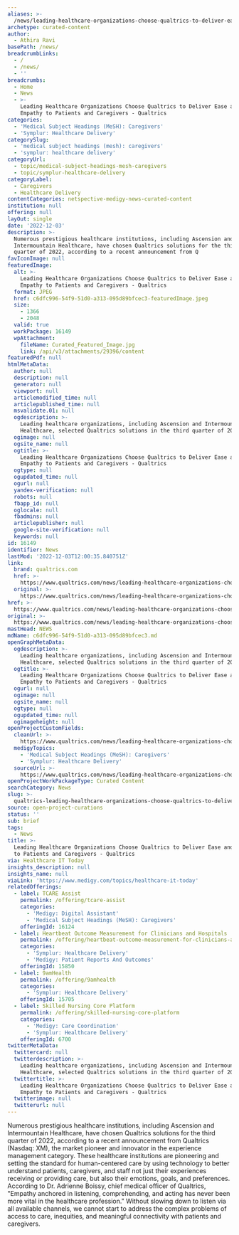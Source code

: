 ```yaml
---
aliases: >-
  /news/leading-healthcare-organizations-choose-qualtrics-to-deliver-ease-and-empathy-to-patients-and-caregivers-qualtrics
archetype: curated-content
author:
  - Athira Ravi
basePath: /news/
breadcrumbLinks:
  - /
  - /news/
  - ''
breadcrumbs:
  - Home
  - News
  - >-
    Leading Healthcare Organizations Choose Qualtrics to Deliver Ease and
    Empathy to Patients and Caregivers - Qualtrics
categories:
  - 'Medical Subject Headings (MeSH): Caregivers'
  - 'Symplur: Healthcare Delivery'
categorySlug:
  - 'medical subject headings (mesh): caregivers'
  - 'symplur: healthcare delivery'
categoryUrl:
  - topic/medical-subject-headings-mesh-caregivers
  - topic/symplur-healthcare-delivery
categoryLabel:
  - Caregivers
  - Healthcare Delivery
contentCategories: netspective-medigy-news-curated-content
institution: null
offering: null
layOut: single
date: '2022-12-03'
description: >-
  Numerous prestigious healthcare institutions, including Ascension and
  Intermountain Healthcare, have chosen Qualtrics solutions for the third
  quarter of 2022, according to a recent announcement from Q
favIconImage: null
featuredImage:
  alt: >-
    Leading Healthcare Organizations Choose Qualtrics to Deliver Ease and
    Empathy to Patients and Caregivers - Qualtrics
  format: JPEG
  href: c6dfc996-54f9-51d0-a313-095d89bfcec3-featuredImage.jpeg
  size:
    - 1366
    - 2048
  valid: true
  workPackage: 16149
  wpAttachment:
    fileName: Curated_Featured_Image.jpg
    link: /api/v3/attachments/29396/content
featuredPdf: null
htmlMetaData:
  author: null
  description: null
  generator: null
  viewport: null
  articlemodified_time: null
  articlepublished_time: null
  msvalidate.01: null
  ogdescription: >-
    Leading healthcare organizations, including Ascension and Intermountain
    Healthcare, selected Qualtrics solutions in the third quarter of 2022.
  ogimage: null
  ogsite_name: null
  ogtitle: >-
    Leading Healthcare Organizations Choose Qualtrics to Deliver Ease and
    Empathy to Patients and Caregivers - Qualtrics
  ogtype: null
  ogupdated_time: null
  ogurl: null
  yandex-verification: null
  robots: null
  fbapp_id: null
  oglocale: null
  fbadmins: null
  articlepublisher: null
  google-site-verification: null
  keywords: null
id: 16149
identifier: News
lastMod: '2022-12-03T12:00:35.840751Z'
link:
  brand: qualtrics.com
  href: >-
    https://www.qualtrics.com/news/leading-healthcare-organizations-choose-qualtrics-to-deliver-ease-and-empathy-to-patients-and-caregivers/
  original: >-
    https://www.qualtrics.com/news/leading-healthcare-organizations-choose-qualtrics-to-deliver-ease-and-empathy-to-patients-and-caregivers/
href: >-
  https://www.qualtrics.com/news/leading-healthcare-organizations-choose-qualtrics-to-deliver-ease-and-empathy-to-patients-and-caregivers/
original: >-
  https://www.qualtrics.com/news/leading-healthcare-organizations-choose-qualtrics-to-deliver-ease-and-empathy-to-patients-and-caregivers/
mastHead: NEWS
mdName: c6dfc996-54f9-51d0-a313-095d89bfcec3.md
openGraphMetaData:
  ogdescription: >-
    Leading healthcare organizations, including Ascension and Intermountain
    Healthcare, selected Qualtrics solutions in the third quarter of 2022.
  ogtitle: >-
    Leading Healthcare Organizations Choose Qualtrics to Deliver Ease and
    Empathy to Patients and Caregivers - Qualtrics
  ogurl: null
  ogimage: null
  ogsite_name: null
  ogtype: null
  ogupdated_time: null
  ogimageheight: null
openProjectCustomFields:
  cleanUrl: >-
    https://www.qualtrics.com/news/leading-healthcare-organizations-choose-qualtrics-to-deliver-ease-and-empathy-to-patients-and-caregivers/
  medigyTopics:
    - 'Medical Subject Headings (MeSH): Caregivers'
    - 'Symplur: Healthcare Delivery'
  sourceUrl: >-
    https://www.qualtrics.com/news/leading-healthcare-organizations-choose-qualtrics-to-deliver-ease-and-empathy-to-patients-and-caregivers/
openProjectWorkPackageType: Curated Content
searchCategory: News
slug: >-
  qualtrics-leading-healthcare-organizations-choose-qualtrics-to-deliver-ease-and-empathy-to-patients-and-caregivers-qualtrics
source: open-project-curations
status: ''
sub: brief
tags:
  - News
title: >-
  Leading Healthcare Organizations Choose Qualtrics to Deliver Ease and Empathy
  to Patients and Caregivers - Qualtrics
via: Healthcare IT Today
insights_description: null
insights_name: null
viaLink: 'https://www.medigy.com/topics/healthcare-it-today'
relatedOfferings:
  - label: TCARE Assist
    permalink: /offering/tcare-assist
    categories:
      - 'Medigy: Digital Assistant'
      - 'Medical Subject Headings (MeSH): Caregivers'
    offeringId: 16124
  - label: Heartbeat Outcome Measurement for Clinicians and Hospitals
    permalink: /offering/heartbeat-outcome-measurement-for-clinicians-and-hospitals
    categories:
      - 'Symplur: Healthcare Delivery'
      - 'Medigy: Patient Reports And Outcomes'
    offeringId: 15850
  - label: 9amHealth
    permalink: /offering/9amhealth
    categories:
      - 'Symplur: Healthcare Delivery'
    offeringId: 15705
  - label: Skilled Nursing Core Platform
    permalink: /offering/skilled-nursing-core-platform
    categories:
      - 'Medigy: Care Coordination'
      - 'Symplur: Healthcare Delivery'
    offeringId: 6700
twitterMetaData:
  twittercard: null
  twitterdescription: >-
    Leading healthcare organizations, including Ascension and Intermountain
    Healthcare, selected Qualtrics solutions in the third quarter of 2022.
  twittertitle: >-
    Leading Healthcare Organizations Choose Qualtrics to Deliver Ease and
    Empathy to Patients and Caregivers - Qualtrics
  twitterimage: null
  twitterurl: null
---
```

<p>Numerous prestigious healthcare institutions, including Ascension and Intermountain Healthcare, have chosen Qualtrics solutions for the third quarter of 2022, according to a recent announcement from Qualtrics (Nasdaq: XM), the market pioneer and innovator in the experience management category. These healthcare institutions are pioneering and setting the standard for human-centered care by using technology to better understand patients, caregivers, and staff not just their experiences receiving or providing care, but also their emotions, goals, and preferences. According to Dr. Adrienne Boissy, chief medical officer of Qualtrics, "Empathy anchored in listening, comprehending, and acting has never been more vital in the healthcare profession." Without slowing down to listen via all available channels, we cannot start to address the complex problems of access to care, inequities, and meaningful connectivity with patients and caregivers.</p>